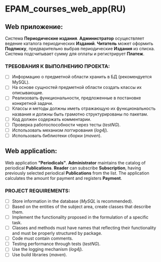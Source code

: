 # EPAM_courses_web_app(RU)

## Web приложение:
Система **Периодические издания**. **Администратор** осуществляет ведение каталога периодических **Изданий**. **Читатель** может оформить **Подписку**, предварительно выбрав периодические **Издания** из списка. Система подсчитывает сумму для оплаты и регистрирует **Платеж**.

### ТРЕБОВАНИЯ К ВЫПОЛНЕНИЮ ПРОЕКТА:

- [ ] Информацию о предметной области хранить в БД (рекомендуется MySQL).
- [ ] На основе сущностей предметной области создать классы их описывающие.
- [ ] Реализовать функциональности, предложенные в постановке конкретной задачи.
- [ ] Классы и методы должны иметь отражающую их функциональность названия и должны быть грамотно структурированы по пакетам. 
- [ ] Код должен содержать комментарии.
- [ ] Проверка работоспособности через тесты (*testNG*).
- [ ] Использовать механизм логгирования (*log4j*).
- [ ] Использовать библиотеки сборки (*maven*).

## Web application:
Web application **"Periodicals"**. **Administrator** maintains the catalog of periodical **Publications**. **Reader** can subscribe **Subscription**, having previously selected periodical **Publications** from the list. The application calculates the amount for payment and registers **Payment**.

### PROJECT REQUIREMENTS:

- [ ] Store information in the database (*MySQL* is recommended).
- [ ] Based on the entities of the subject area, create classes that describe them.
- [ ] Implement the functionality proposed in the formulation of a specific task.
- [ ] Classes and methods must have names that reflecting their functionality and must be properly structured by package.
- [ ] Code must contain comments.
- [ ] Testing performance through tests (*testNG*).
- [ ] Use the logging mechanism (*log4j*).
- [ ] Use build libraries (*maven*).
